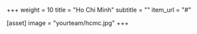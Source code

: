 +++
weight = 10
title = "Ho Chi Minh"
subtitle = ""
item_url = "#"

[asset]
  image = "yourteam/hcmc.jpg"
+++

